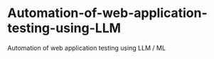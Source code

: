 # Automation-of-web-application-testing-using-LLM
Automation of web application testing using LLM / ML
